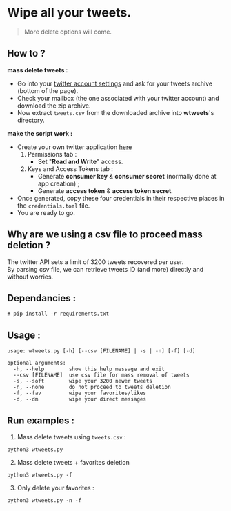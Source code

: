 # Wipe all your tweets.
> More delete options will come.

## How to ?
__mass delete tweets :__
* Go into your [twitter account settings](https://twitter.com/settings/account) and ask for your tweets archive (bottom of the page).
* Check your mailbox (the one associated with your twitter account) and download the zip archive.
* Now extract `tweets.csv` from the downloaded archive into __wtweets__'s directory.

__make the script work :__
* Create your own twitter application [here](https://apps.twitter.com/)
    1. Permissions tab :
        - Set "__Read and Write__" access.
    2. Keys and Access Tokens tab :
        - Generate __consumer key__ & __consumer secret__ (normally done at app creation) ;
        - Generate __access token__ & __access token secret__.
* Once generated, copy these four credentials in their respective places in the `credentials.toml` file.
* You are ready to go.

## Why are we using a csv file to proceed mass deletion ?
The twitter API sets a limit of 3200 tweets recovered per user.  
By parsing csv file, we can retrieve tweets ID (and more) directly and without worries.

## Dependancies :
```
# pip install -r requirements.txt
```

## Usage :
```
usage: wtweets.py [-h] [--csv [FILENAME] | -s | -n] [-f] [-d]

optional arguments:
  -h, --help        show this help message and exit
  --csv [FILENAME]  use csv file for mass removal of tweets
  -s, --soft        wipe your 3200 newer tweets
  -n, --none        do not proceed to tweets deletion
  -f, --fav         wipe your favorites/likes
  -d, --dm          wipe your direct messages
```

## Run examples :

1. Mass delete tweets using `tweets.csv` :
```
python3 wtweets.py
```
2. Mass delete tweets + favorites deletion
```
python3 wtweets.py -f
```
3. Only delete your favorites :
```
python3 wtweets.py -n -f
```

